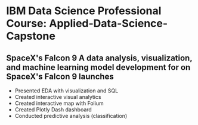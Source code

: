 # IBM Data Science Professional Course: Applied-Data-Science-Capstone

## SpaceX's Falcon 9 A data analysis, visualization, and machine learning model development for on SpaceX's Falcon 9 launches

- Presented EDA with visualization and SQL
- Created interactive visual analytics
- Created interactive map with Folium
- Created Plotly Dash dashboard
- Conducted predictive analysis (classification)

